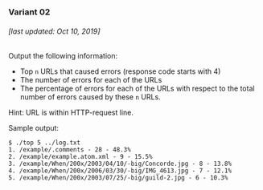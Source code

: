 ### Variant 02

###### [last updated: Oct 10, 2019]

Output the following information:

* Top `n` URLs that caused errors (response code starts with 4)
* The number of errors for each of the URLs
* The percentage of errors for each of the URLs with respect to the total number of errors caused by these `n` URLs.

Hint: URL is within HTTP-request line.

Sample output:
```
$ ./top 5 ../log.txt
1. /example/.comments - 28 - 48.3%
2. /example/example.atom.xml - 9 - 15.5%
3. /example/When/200x/2003/04/10/-big/Concorde.jpg - 8 - 13.8%
4. /example/When/200x/2006/03/30/-big/IMG_4613.jpg - 7 - 12.1%
5. /example/When/200x/2003/07/25/-big/guild-2.jpg - 6 - 10.3%
```
